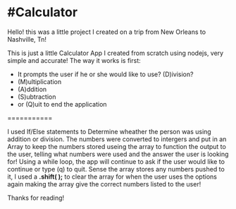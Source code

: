 #Calculator
==========



Hello! this was a little project I created on a trip from New Orleans to Nashville, Tn!

This is just a little Calculator App I created from scratch using nodejs, very simple and accurate!
The way it works is first:
- It prompts the user if he or she would like to use? (D)ivision?
- (M)ultiplication
- (A)ddition
- (S)ubtraction
- or (Q)uit to end the application

===========

I used If/Else statements to Determine wheather the person was using addition or division. The numbers were converted to intergers and put in an Array to keep the numbers stored useing the array to function the output to the user, telling what numbers were used and the answer the user is looking for! 
Using a while loop, the app will continue to ask if the user would like to continue or type (q) to quit.
Sense the array stores any numbers pushed to it, I used a __.shift( );__ to clear the array for when the user uses the options again making the array give the correct numbers listed to the user!

Thanks for reading!
